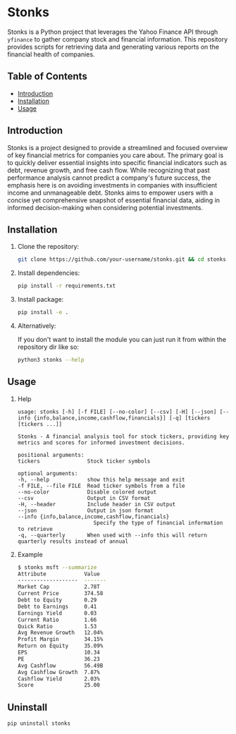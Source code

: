 # Stonks

Stonks is a Python project that leverages the Yahoo Finance API through `yfinance` to gather company stock and financial information. This repository provides scripts for retrieving data and generating various reports on the financial health of companies.

## Table of Contents
- [Introduction](#introduction)
- [Installation](#installation)
- [Usage](#usage)

## Introduction

Stonks is a project designed to provide a streamlined and focused overview of key financial metrics for companies you care about. The primary goal is to quickly deliver essential insights into specific financial indicators such as debt, revenue growth, and free cash flow. While recognizing that past performance analysis cannot predict a company's future success, the emphasis here is on avoiding investments in companies with insufficient income and unmanageable debt. Stonks aims to empower users with a concise yet comprehensive snapshot of essential financial data, aiding in informed decision-making when considering potential investments.

## Installation

1. Clone the repository:

    ```bash
    git clone https://github.com/your-username/stonks.git && cd stonks
    ```

2. Install dependencies:

    ```bash
    pip install -r requirements.txt
    ```

3. Install package:

    ```bash
    pip install -e .
    ```

4. Alternatively:

    If you don't want to install the module you can just run it from within the repository dir like so:
    
    ```bash
    python3 stonks --help
    ```

## Usage

1. Help

    ```
    usage: stonks [-h] [-f FILE] [--no-color] [--csv] [-H] [--json] [--info {info,balance,income,cashflow,financials}] [-q] [tickers [tickers ...]]

    Stonks - A financial analysis tool for stock tickers, providing key metrics and scores for informed investment decisions.

    positional arguments:
    tickers               Stock ticker symbols

    optional arguments:
    -h, --help            show this help message and exit
    -f FILE, --file FILE  Read ticker symbols from a file
    --no-color            Disable colored output
    --csv                 Output in CSV format
    -H, --header          Include header in CSV output
    --json                Output in json format
    --info {info,balance,income,cashflow,financials}
                            Specify the type of financial information to retrieve
    -q, --quarterly       When used with --info this will return quarterly results instead of annual
    ```

1. Example

    ```bash
    $ stonks msft --summarize
    Attribute            Value
    -------------------  -------
    Market Cap           2.78T
    Current Price        374.58
    Debt to Equity       0.29
    Debt to Earnings     0.41
    Earnings Yield       0.03
    Current Ratio        1.66
    Quick Ratio          1.53
    Avg Revenue Growth   12.04%
    Profit Margin        34.15%
    Return on Equity     35.09%
    EPS                  10.34
    PE                   36.23
    Avg Cashflow         56.49B
    Avg Cashflow Growth  7.87%
    Cashflow Yield       2.03%
    Score                25.00
    ```

## Uninstall

```bash
pip uninstall stonks
```
